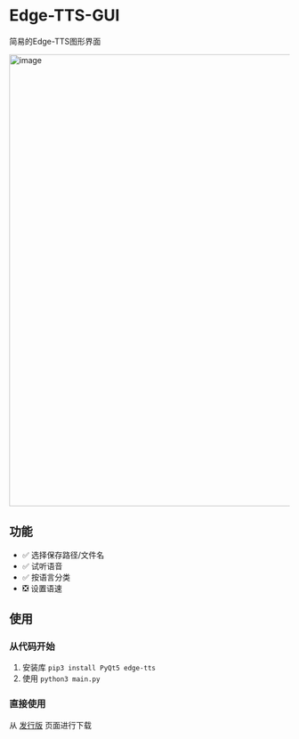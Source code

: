 # Edge-TTS-GUI
简易的Edge-TTS图形界面

<img width="812" alt="image" src="https://github.com/user-attachments/assets/291d25c8-6543-4c8e-9384-acf50d97148e" />

## 功能

- ✅ 选择保存路径/文件名
- ✅ 试听语音
- ✅ 按语言分类
- ❎ 设置语速

## 使用

### 从代码开始

1. 安装库
   ```pip3 install PyQt5 edge-tts```
2. 使用
   ```python3 main.py```

### 直接使用

从 [发行版](https://github.com/MewBaka/Edge-TTS-GUI/releases) 页面进行下载
